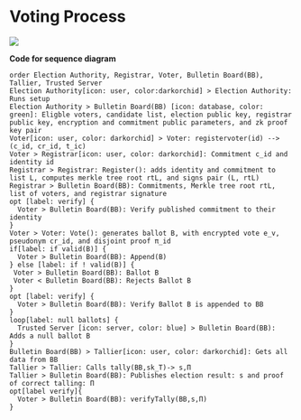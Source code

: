 # Voting Process

<a href="https://app.eraser.io/workspace/AQgo9v7DnuFwT9pplvrx?elements=KRK8aAvYfmcuzW_2E1vjLw"><img src="https://app.eraser.io/workspace/AQgo9v7DnuFwT9pplvrx/preview?elements=KRK8aAvYfmcuzW_2E1vjLw&type=embed" /></a>

**Code for sequence diagram**
```
order Election Authority, Registrar, Voter, Bulletin Board(BB), Tallier, Trusted Server
Election Authority[icon: user, color:darkorchid] > Election Authority: Runs setup
Election Authority > Bulletin Board(BB) [icon: database, color: green]: Eligble voters, candidate list, election public key, registrar public key, encryption and commitment public parameters, and zk proof key pair
Voter[icon: user, color: darkorchid] > Voter: registervoter(id) -->(c_id, cr_id, t_ic)
Voter > Registrar[icon: user, color: darkorchid]: Commitment c_id and identity id
Registrar > Registrar: Register(): adds identity and commitment to list L, computes merkle tree root rtL, and signs pair (L, rtL)
Registrar > Bulletin Board(BB): Commitments, Merkle tree root rtL, list of voters, and registrar signature
opt [label: verify] {
  Voter > Bulletin Board(BB): Verify published commitment to their identity
}
Voter > Voter: Vote(): generates ballot B, with encrypted vote e_v, pseudonym cr_id, and disjoint proof π_id
if[label: if valid(B)] {
  Voter > Bulletin Board(BB): Append(B)
} else [label: if ! valid(B)] {
 Voter > Bulletin Board(BB): Ballot B
 Voter < Bulletin Board(BB): Rejects Ballot B
}
opt [label: verify] {
  Voter > Bulletin Board(BB): Verify Ballot B is appended to BB
}
loop[label: null ballots] {
  Trusted Server [icon: server, color: blue] > Bulletin Board(BB): Adds a null ballot B
}
Bulletin Board(BB) > Tallier[icon: user, color: darkorchid]: Gets all data from BB
Tallier > Tallier: Calls tally(BB,sk_T)-> s,Π
Tallier > Bulletin Board(BB): Publishes election result: s and proof of correct talling: Π
opt[label verify]{
  Voter > Bulletin Board(BB): verifyTally(BB,s,Π)
}
```



<!--- Eraser file: https://app.eraser.io/workspace/AQgo9v7DnuFwT9pplvrx --->
